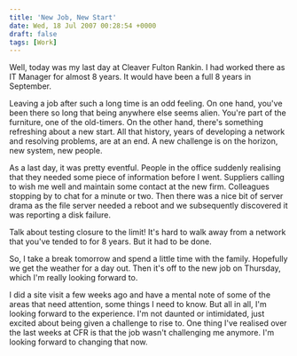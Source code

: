 ```yaml
---
title: 'New Job, New Start'
date: Wed, 18 Jul 2007 00:28:54 +0000
draft: false
tags: [Work]
---
```


Well, today was my last day at Cleaver Fulton Rankin. I had worked there as IT Manager for almost 8 years. It would have been a full 8 years in September.

Leaving a job after such a long time is an odd feeling. On one hand, you've been there so long that being anywhere else seems alien. You're part of the furniture, one of the old-timers. On the other hand, there's something refreshing about a new start. All that history, years of developing a network and resolving problems, are at an end. A new challenge is on the horizon, new system, new people.

As a last day, it was pretty eventful. People in the office suddenly realising that they needed some piece of information before I went. Suppliers calling to wish me well and maintain some contact at the new firm. Colleagues stopping by to chat for a minute or two. Then there was a nice bit of server drama as the file server needed a reboot and we subsequently discovered it was reporting a disk failure.

Talk about testing closure to the limit! It's hard to walk away from a network that you've tended to for 8 years. But it had to be done.

So, I take a break tomorrow and spend a little time with the family. Hopefully we get the weather for a day out. Then it's off to the new job on Thursday, which I'm really looking forward to.

I did a site visit a few weeks ago and have a mental note of some of the areas that need attention, some things I need to know. But all in all, I'm looking forward to the experience. I'm not daunted or intimidated, just excited about being given a challenge to rise to. One thing I've realised over the last weeks at CFR is that the job wasn't challenging me anymore. I'm looking forward to changing that now.